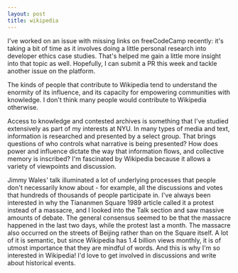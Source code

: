 ```yaml
---
layout: post
title: wikipedia
---
```


I've worked on an issue with missing links on freeCodeCamp recently: it's taking a bit of time as it involves doing a little personal research into developer ethics case studies. That's helped me gain a little more insight into that topic as well. Hopefully, I can submit a PR this week and tackle another issue on the platform.

The kinds of people that contribute to Wikipedia tend to understand the enormity of its influence, and its capacity for empowering communities with knowledge. I don't think many people would contribute to Wikipedia otherwise. 

Access to knowledge and contested archives is something that I've studied extensively as part of my interests at NYU. In many types of media and text, information is researched and presented by a select group. That brings questions of who controls what narrative is being presented? How does power and influence dictate the way that information flows, and collective memory is inscribed? I'm fascinated by Wikipedia because it allows a variety of viewpoints and discussion.

Jimmy Wales' talk illuminated a lot of underlying processes that people don't necessarily know about - for example, all the discussions and votes that hundreds of thousands of people participate in. I've always been interested in why the Tiananmen Square 1989 article called it a protest instead of a massacre, and I looked into the Talk section and saw massive amounts of debate. The general consensus seemed to be that the massacre happened in the last two days, while the protest last a month. The massacre also occurred on the streets of Beijing rather than on the Square itself. A lot of it is semantic, but since Wikipedia has 1.4 billion views monthly, it is of utmost importance that they are mindful of words. And this is why I'm so interested in Wikipedia! I'd love to get involved in discussions and write about historical events.